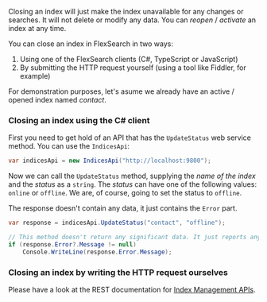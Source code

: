 Closing an index will just make the index unavailable for any changes or searches. It will not delete or modify any data. You can *reopen* / *activate* an index at any time.

You can close an index in FlexSearch in two ways:

1. Using one of the FlexSearch clients (C#, TypeScript or JavaScript)
2. By submitting the HTTP request yourself (using a tool like Fiddler, for example)

For demonstration purposes, let's asume we already have an active / opened index named *contact*.

### Closing an index using the C# client

First you need to get hold of an API that has the `UpdateStatus` web service method. You can use the `IndicesApi`:

```csharp
var indicesApi = new IndicesApi("http://localhost:9800");
```

Now we can call the `UpdateStatus` method, supplying the *name of the index* and the *status* as a `string`. The *status* can have one of the following values: `online` or `offline`. We are, of course, going to set the status to `offline`.

The response doesn't contain any data, it just contains the `Error` part.

```csharp
var response = indicesApi.UpdateStatus("contact", "offline");

// This method doesn't return any significant data. It just reports any errors.
if (response.Error?.Message != null)
    Console.WriteLine(response.Error.Message);
```

### Closing an index by writing the HTTP request ourselves

Please have a look at the REST documentation for [Index Management APIs].

[Index Management APIs]: https://flexsearch.net/docs/rest/examples/other-indices